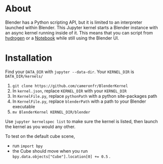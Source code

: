 # About

Blender has a Python scripting API, but it is limited to an interpreter launched within Blender. This Jupyter kernel starts a Blender instance with an async kernel running inside of it. This means that you can script from [hydrogen](https://github.com/nteract/hydrogen) or a [Notebook](https://jupyter.org/) while still using the Blender UI.

# Installation

Find your `DATA_DIR` with `jupyter --data-dir`. Your `KERNEL_DIR` is `DATA_DIR/kernels/`

1. `git clone https://github.com/cameronfr/BlenderKernel`
1. In `kernel.json`, replace `KERNEL_DIR` with your `KERNEL_DIR`
2. In `KernelFile.py`, replace `pythonPath` with a python site-packages path
3. In `KernelFile.py`, replace `blenderPath` with a path to your Blender executable
2. `mv BlenderKernel KERNEL_DIR/blender`

Use `jupyter kernelspec list` to make sure the kernel is listed, then launch the kernel as you would any other. 

To test on the default cube scene, 
- run `import bpy`  
- the Cube should move when you run `bpy.data.objects["Cube"].location[0] += 0.5` .
